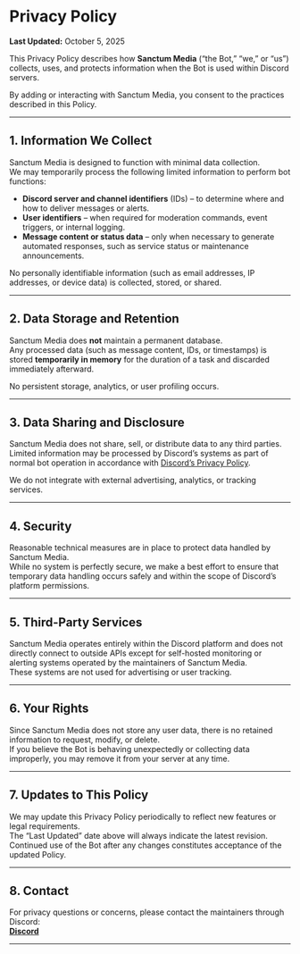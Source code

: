 # Privacy Policy

**Last Updated:** October 5, 2025

This Privacy Policy describes how **Sanctum Media** (“the Bot,” “we,” or “us”) collects, uses, and protects information when the Bot is used within Discord servers.

By adding or interacting with Sanctum Media, you consent to the practices described in this Policy.

---

## 1. Information We Collect

Sanctum Media is designed to function with minimal data collection.  
We may temporarily process the following limited information to perform bot functions:

- **Discord server and channel identifiers** (IDs) – to determine where and how to deliver messages or alerts.
- **User identifiers** – when required for moderation commands, event triggers, or internal logging.
- **Message content or status data** – only when necessary to generate automated responses, such as service status or maintenance announcements.

No personally identifiable information (such as email addresses, IP addresses, or device data) is collected, stored, or shared.

---

## 2. Data Storage and Retention

Sanctum Media does **not** maintain a permanent database.  
Any processed data (such as message content, IDs, or timestamps) is stored **temporarily in memory** for the duration of a task and discarded immediately afterward.

No persistent storage, analytics, or user profiling occurs.

---

## 3. Data Sharing and Disclosure

Sanctum Media does not share, sell, or distribute data to any third parties.  
Limited information may be processed by Discord’s systems as part of normal bot operation in accordance with [Discord’s Privacy Policy](https://discord.com/privacy).

We do not integrate with external advertising, analytics, or tracking services.

---

## 4. Security

Reasonable technical measures are in place to protect data handled by Sanctum Media.  
While no system is perfectly secure, we make a best effort to ensure that temporary data handling occurs safely and within the scope of Discord’s platform permissions.

---

## 5. Third-Party Services

Sanctum Media operates entirely within the Discord platform and does not directly connect to outside APIs except for self-hosted monitoring or alerting systems operated by the maintainers of Sanctum Media.  
These systems are not used for advertising or user tracking.

---

## 6. Your Rights

Since Sanctum Media does not store any user data, there is no retained information to request, modify, or delete.  
If you believe the Bot is behaving unexpectedly or collecting data improperly, you may remove it from your server at any time.

---

## 7. Updates to This Policy

We may update this Privacy Policy periodically to reflect new features or legal requirements.  
The “Last Updated” date above will always indicate the latest revision. Continued use of the Bot after any changes constitutes acceptance of the updated Policy.

---

## 8. Contact

For privacy questions or concerns, please contact the maintainers through Discord:  
**[Discord](https://discord.gg/saltedlounge)**

---
